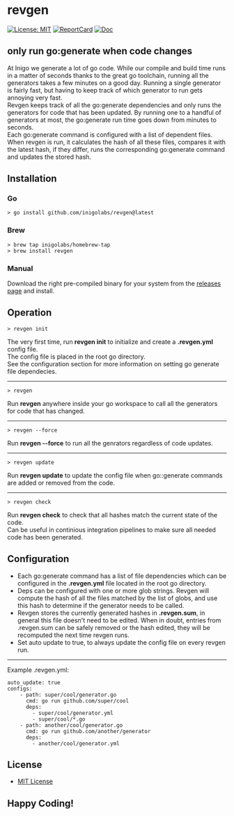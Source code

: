 # revgen

[![License: MIT](https://img.shields.io/badge/License-MIT-yellow.svg)](https://opensource.org/licenses/MIT)
[![ReportCard](https://goreportcard.com/badge/github.com/ejoffe/spr)](https://goreportcard.com/report/github.com/ejoffe/spr)
[![Doc](https://godoc.org/github.com/ejoffe/spr?status.svg)](https://godoc.org/github.com/ejoffe/spr)

## only run go:generate when code changes

At Inigo we generate a lot of go code. While our compile and build time runs in a matter of seconds thanks to the great go toolchain, running all the generators takes a few minutes on a good day. Running a single generator is fairly fast, but having to keep track of which generator to run gets annoying very fast.  
Revgen keeps track of all the go:generate dependencies and only runs the generators for code that has been updated. By running one to a handful of generators at most, the go:generate run time goes down from minutes to seconds.  
Each go:generate command is configured with a list of dependent files. When revgen is run, it calculates the hash of all these files, compares it with the latest hash, if they differ, runs the corresponding go:generate command and updates the stored hash.  

Installation
------------

### Go
```shell
> go install github.com/inigolabs/revgen@latest
```

### Brew
```shell
> brew tap inigolabs/homebrew-tap
> brew install revgen
```

### Manual
Download the right pre-compiled binary for your system from the [releases page](https://github.com/inigolabs/revgen/releases) and install.

Operation
---------
```shell
> revgen init
```
The very first time, run **revgen init** to initialize and create a **.revgen.yml** config file.  
The config file is placed in the root go directory.  
See the configuration section for more information on setting go generate file dependecies.
***  
```shell
> revgen
```
Run **revgen** anywhere inside your go workspace to call all the generators for code that has changed.  
***  
```shell
> revgen --force
```
Run **revgen --force** to run all the genrators regardless of code updates. 
***
```shell
> revgen update
```
Run **revgen update** to update the config file when go::generate commands are added or removed from the code. 
***
```shell
> revgen check
```
Run **revgen check** to check that all hashes match the current state of the code.  
Can be useful in continious integration pipelines to make sure all needed code has been generated.  
  
Configuration
-------------
- Each go:generate command has a list of file dependencies which can be configured in the **.revgen.yml** file located in the root go directory.  
- Deps can be configured with one or more glob strings. Revgen will compute the hash of all the files matched by the list of globs, and use this hash to determine if the generator needs to be called.   
- Revgen stores the currently generated hashes in **.revgen.sum**, in general this file doesn't need to be edited. When in doubt, entries from .revgen.sum can be safely removed or the hash edited, they will be recomputed the next time revgen runs.  
- Set auto update to true, to always update the config file on every revgen run.  
***
Example .revgen.yml:
```
auto_update: true
configs:
    - path: super/cool/generator.go
      cmd: go run github.com/super/cool
      deps:
        - super/cool/generator.yml
        - super/cool/*.go
    - path: another/cool/generator.go
      cmd: go run github.com/another/generator
      deps:
        - another/cool/generator.yml
```
  
License
-------
- [MIT License](LICENSE)
  
Happy Coding!
-------------